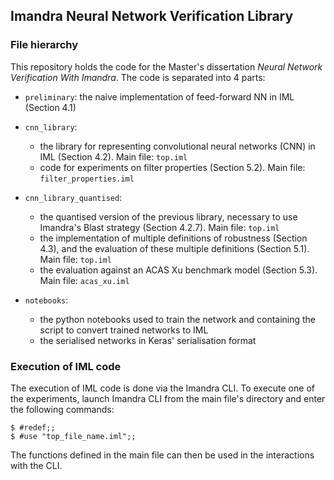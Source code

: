 ## Imandra Neural Network Verification Library

### File hierarchy

This repository holds the code for the Master's dissertation *Neural Network Verification With Imandra*.
The code is separated into 4 parts:

* `preliminary`: the naive implementation of feed-forward NN in IML (Section 4.1)

* `cnn_library`:
  - the library for representing convolutional neural networks (CNN) in IML (Section 4.2). Main file: `top.iml`
  - code for experiments on filter properties (Section 5.2). Main file: `filter_properties.iml`

* `cnn_library_quantised`: 
  - the quantised version of the previous library, necessary to use Imandra's Blast strategy (Section 4.2.7). Main file: `top.iml`
  - the implementation of multiple definitions of robustness (Section 4.3), and the evaluation of these multiple definitions (Section 5.1). Main file: `top.iml`
  - the evaluation against an ACAS Xu benchmark model (Section 5.3). Main file: `acas_xu.iml`

* `notebooks`: 
  - the python notebooks used to train the network and containing the script to convert trained networks to IML
  - the serialised networks in Keras' serialisation format

### Execution of IML code

The execution of IML code is done via the Imandra CLI. To execute one of the experiments, launch Imandra CLI from the main file's directory and enter the following commands:

```
$ #redef;;
$ #use "top_file_name.iml";;
```

The functions defined in the main file can then be used in the interactions with the CLI.